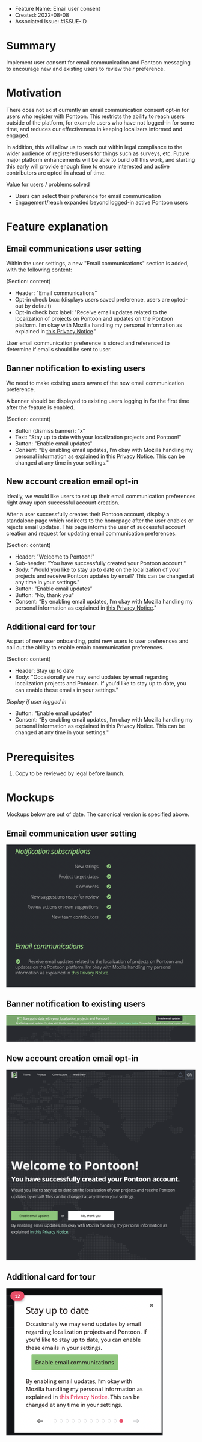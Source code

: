 - Feature Name: Email user consent
- Created: 2022-08-08
- Associated Issue: #ISSUE-ID

# Summary

Implement user consent for email communication and Pontoon messaging to encourage new and existing users to review their preference.

# Motivation

There does not exist currently an email communication consent opt-in for users who register with Pontoon. This restricts the ability to reach users outside of the platform, for example users who have not logged-in for some time, and reduces our effectiveness in keeping localizers informed and engaged.

In addition, this will allow us to reach out within legal compliance to the wider audience of registered users for things such as surveys, etc. Future major platform enhancements will be able to build off this work, and starting this early will provide enough time to ensure interested and active contributors are opted-in ahead of time.

Value for users / problems solved  
- Users can select their preference for email communication
- Engagement/reach expanded beyond logged-in active Pontoon users

# Feature explanation

## Email communications user setting
Within the user settings, a new "Email communications" section is added, with the following content:

(Section: content)
- Header: "Email communications"
- Opt-in check box: (displays users saved preference, users are opted-out by default)
- Opt-in check box label: "Receive email updates related to the localization of projects on Pontoon and updates on the Pontoon platform. I’m okay with Mozilla handling my personal information as explained in <a href="https://www.mozilla.org/en-US/privacy/websites/">this Privacy Notice</a>."

User email communication preference is stored and referenced to determine if emails should be sent to user.

## Banner notification to existing users

We need to make existing users aware of the new email communication preference. 

A banner should be displayed to existing users logging in for the first time after the feature is enabled.

(Section: content)
- Button (dismiss banner): "x"
- Text: "Stay up to date with your localization projects and Pontoon!"
- Button: "Enable email updates"
- Consent: “By enabling email updates, I’m okay with Mozilla handling my personal information as explained in this Privacy Notice. This can be changed at any time in your settings."

## New account creation email opt-in

Ideally, we would like users to set up their email communication preferences right away upon successful account creation.

After a user successfully creates their Pontoon account, display a standalone page which redirects to the homepage after the user enables or rejects email updates. This page informs the user of successful account creation and request for updating email communication preferences.

(Section: content)
- Header: "Welcome to Pontoon!"
- Sub-header: "You have successfully created your Pontoon account."
- Body: "Would you like to stay up to date on the localization of your projects and receive Pontoon updates by email? This can be changed at any time in your settings."
- Button: "Enable email updates”
- Button: "No, thank you"
- Consent: “By enabling email updates, I’m okay with Mozilla handling my personal information as explained in <a href="https://www.mozilla.org/en-US/privacy/websites/">this Privacy Notice</a>."

## Additional card for tour

As part of new user onboarding, point new users to user preferences and call out the ability to enable emain communication preferences.

(Section: content)
- Header: Stay up to date
- Body: "Occasionally we may send updates by email regarding localization projects and Pontoon. If you'd like to stay up to date, you can enable these emails in your settings."

*Display if user logged in*
- Button: "Enable email updates"
- Consent: “By enabling email updates, I’m okay with Mozilla handling my personal information as explained in this Privacy Notice. This can be changed at any time in your settings."


# Prerequisites

1. Copy to be reviewed by legal before launch.

# Mockups

Mockups below are out of date. The canonical version is specified above.

## Email communication user setting
![](0113/user_setting_v2.png)

## Banner notification to existing users
![](0113/banner_v2.png)

## New account creation email opt-in
![](0113/new_account_v2.png)

## Additional card for tour
![](0113/tour_v2.png)

